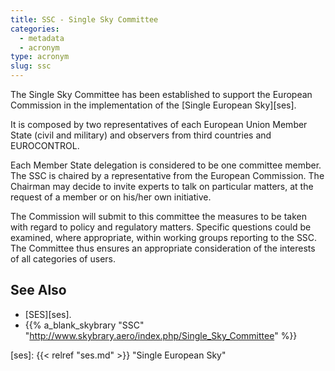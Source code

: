 ```yaml
---
title: SSC - Single Sky Committee
categories:
  - metadata
  - acronym
type: acronym
slug: ssc
---
```


The Single Sky Committee has been established to support the
European Commission in the implementation of the
[Single European Sky][ses].

It is composed by two representatives of each European Union
Member State (civil and military) and observers from third
countries and EUROCONTROL.

Each Member State delegation is considered to be one committee member.
The SSC is chaired by a representative from the European Commission.
The Chairman may decide to invite experts to talk on particular matters,
at the request of a member or on his/her own initiative.

The Commission will submit to this committee the measures to be taken
with regard to policy and regulatory matters.
Specific questions could be examined, where appropriate, within working
groups reporting to the SSC.
The Committee thus ensures an appropriate consideration of the interests
of all categories of users.

## See Also

* [SES][ses].
* {{% a_blank_skybrary "SSC" "http://www.skybrary.aero/index.php/Single_Sky_Committee" %}}

[ses]: {{< relref "ses.md" >}} "Single European Sky"
